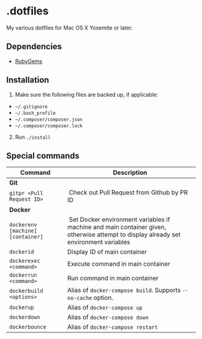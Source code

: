 # .dotfiles

My various dotfiles for Mac OS X Yosemite or later.

## Dependencies

- [RubyGems](https://rubygems.org/pages/download)

## Installation

1. Make sure the following files are backed up, if applicable:
  - `~/.gitignore`
  - `~/.bash_profile`
  - `~/.composer/composer.json`
  - `~/.composer/composer.lock`
2. Run `./install`

## Special commands

| Command | Description |
|---------|-----|
| __Git__ | |
| `gitpr <Pull Request ID>` | Check out Pull Request from Github by PR ID |
| __Docker__ | |
| `dockerenv [machine] [container]` | Set Docker environment variables if machine and main container given, otherwise attempt to display already set environment variables |
| `dockerid` | Display ID of main container | 
| `dockerexec <command>` | Execute command in main container |
| `dockerrun <command>` | Run command in main container |
| `dockerbuild <options>` | Alias of `docker-compose build`. Supports `--no-cache` option. |
| `dockerup` | Alias of `docker-compose up` |
| `dockerdown` | Alias of `docker-compose down` |
| `dockerbounce` | Alias of `docker-compose restart` |
